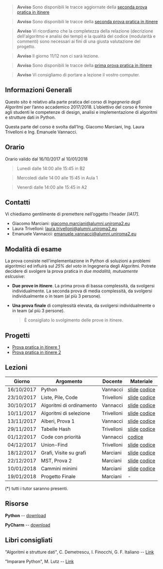 ﻿  > **Avviso** Sono disponibili le tracce aggiornate della [seconda prova pratica in itinere][23]  

  > **Avviso** Sono disponibili le tracce della [seconda prova pratica in itinere][23]  

  > **Avviso** Vi ricordiamo che la completezza della relazione (decrizione dell'algoritmo e analisi dei tempi) e la qualità del codice (modularità e commenti) sono necessari ai fini di una giusta valutazione del progetto.

  > **Avviso** Il giorno 11/12 non ci sarà lezione.

  > **Avviso** Sono disponibili le tracce della [prima prova pratica in itinere][11]

  > **Avviso** Vi consigliamo di portare a lezione il vostro computer.


## Informazioni Generali
Questo sito è relativo alla parte pratica del corso di *Ingegneria degli Algoritmi* per l’anno accademico 2017/2018.
L’obiettivo del corso è fornire agli studenti le competenze di design, analisi e implementazione di algoritmi e strutture dati in Python.

Questa parte del corso è svolta  dall’Ing. Giacomo Marciani, Ing. Laura Trivelloni e Ing. Emanuele Vannacci.


## Orario
Orario valido dal 16/10/2017 al 10/01/2018

  > Lunedi dalle 14:00 alle 15:45 in B2

  > Mercoledi dalle 14:00 alle 15:45 in Aula 1

  > Venerdi dalle 14:00 alle 15:45 in A2


## Contatti
Vi chiediamo gentilmente di premettere nell’oggetto l’header *[IA17]*.

* Giacomo Marciani: [giacomo.marciani@alumni.uniroma2.eu](mailto:giacomo.marciani@alumni.uniroma2.eu)
* Laura Trivelloni: [laura.trivelloni@alumni.uniroma2.eu](mailto:laura.trivelloni@alumni.uniroma2.eu)
* Emanuele Vannacci: [emanuele.vannacci@alumni.uniroma2.eu](mailto:emanuele.vannacci@alumni.uniroma2.eu)


## Modalità di esame
La prova consiste nell'implementazione in Python di soluzioni a problemi algoritmici ed influirà sul *25% del voto* in Ingegneria degli Algoritmi.
Potrete decidere di svolgere la prova pratica in *due modalità, mutuamente eslcusive*:

* **Due prove in itinere**. La prima prova di bassa complessità, da svolgersi individualmente. La seconda prova di media complessità, da svolgersi individualmente o in team (al più 3 persone).
* **Una prova finale** di complessità elevata, da svolgersi individualmente o in team (al più 3 persone).

  > È consigliato lo svolgimento delle prove in itinere.


## Progetti
* [Prova pratica in itinere 1][11]
* [Prova pratica in itinere 2][23]

## Lezioni

| Giorno     | Argomento                            | Docente    | Materiale                |
|------------|--------------------------------------|------------|--------------------------|
| 16/10/2017 | Python                               | Vannacci   | [slide][1] [codice][2]   |
| 23/10/2017 | Liste, Pile, Code                    | Trivelloni | [slide][3] [codice][4]   |
| 30/10/2017 | Algoritmi di ordinamento             | Vannacci   | [slide][5] [codice][6]   |
| 10/11/2017 | Algoritmi di selezione               | Trivelloni | [slide][7] [codice][8]   |
| 13/11/2017 | Alberi, Prova 1                      | Vannacci   | [slide][9] [codice][10]  |
| 29/11/2017 | Tabelle Hash                         | Trivelloni | [slide][13] [codice][12] |
| 01/12/2017 | Code con priorità                    | Vannacci   | [codice][14]             |
| 04/12/2017 | Union-Find                           | Trivelloni | [slide][15] [codice][16] |
| 18/12/2017 | Grafi, Visite su grafi               | Marciani   | [slide][17] [codice][18] |
| 22/12/2017 | MST, Prova 2                         | Marciani   | [slide][19] [codice][20] |
| 10/01/2018 | Cammini minimi                       | Marciani   | [slide][21] [codice][22] |
| 19/01/2018 | Progetto Finale                      | Marciani   | -          |

(\*) tutti i tutor saranno presenti.

[1]:https://github.com/utv-teaching/algorithms-engineering-2017/raw/gh-pages/slide/Python.pdf
[2]:https://github.com/utv-teaching/algorithms-engineering-2017/raw/gh-pages/codice/fibonacci.zip
[3]:https://github.com/utv-teaching/algorithms-engineering-2017/raw/gh-pages/slide/liste_pile_code.pdf
[4]:https://github.com/utv-teaching/algorithms-engineering-2017/raw/gh-pages/codice/tut_20171023.zip
[5]:https://github.com/utv-teaching/algorithms-engineering-2017/raw/gh-pages/slide/esercizio_ordinamento.pdf
[6]:https://github.com/utv-teaching/algorithms-engineering-2017/raw/gh-pages/codice/sorting.zip
[7]:https://github.com/utv-teaching/algorithms-engineering-2017/raw/gh-pages/slide/tut_20171110.pdf
[8]:https://github.com/utv-teaching/algorithms-engineering-2017/raw/gh-pages/codice/tut_20171110.zip
[9]: https://github.com/utv-teaching/algorithms-engineering-2017/raw/gh-pages/slide/tree-slides.pdf
[10]:https://github.com/utv-teaching/algorithms-engineering-2017/raw/gh-pages/codice/dictionary_tree.zip
[11]:https://github.com/utv-teaching/algorithms-engineering-2017/raw/gh-pages/test/prova-itinere-1.pdf
[12]:https://github.com/utv-teaching/algorithms-engineering-2017/raw/gh-pages/codice/tabellehash.zip
[13]:https://github.com/utv-teaching/algorithms-engineering-2017/raw/gh-pages/slide/tabelle_hash.pdf
[14]:https://github.com/utv-teaching/algorithms-engineering-2017/raw/gh-pages/codice/priorityQueue.zip
[15]:https://github.com/utv-teaching/algorithms-engineering-2017/raw/gh-pages/slide/union_find.pdf
[16]:https://github.com/utv-teaching/algorithms-engineering-2017/raw/gh-pages/codice/unionFind.zip
[17]:https://github.com/utv-teaching/algorithms-engineering-2017/raw/gh-pages/slide/graph.pdf
[18]:https://github.com/utv-teaching/algorithms-engineering-2017/raw/gh-pages/codice/graph.zip
[19]:https://github.com/utv-teaching/algorithms-engineering-2017/raw/gh-pages/slide/graph-mst.pdf
[20]:https://github.com/utv-teaching/algorithms-engineering-2017/raw/gh-pages/codice/graph-mst.zip
[21]:https://github.com/utv-teaching/algorithms-engineering-2017/raw/gh-pages/slide/graph-sp.pdf
[22]:https://github.com/utv-teaching/algorithms-engineering-2017/raw/gh-pages/codice/graph-sp.zip
[23]:https://github.com/utv-teaching/algorithms-engineering-2017/raw/gh-pages/test/prova-itinere-2.pdf

## Risorse
**Python** -- [download](https://www.python.org/)

**PyCharm** -- [download](https://www.jetbrains.com/pycharm/)


## Libri consigliati
"Algoritmi e strutture dati", C. Demetrescu, I. Finocchi, G. F. Italiano -- [Link](https://www.amazon.it/Algoritmi-strutture-dati-Camil-Demetrescu/dp/8838664684)

"Imparare Python", M. Lutz -- [Link](https://www.amazon.it/Imparare-Python-Mark-Lutz/dp/8848125956)
